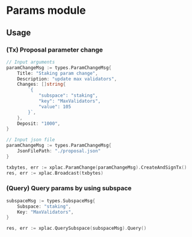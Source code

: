 # Params module
## Usage
### (Tx) Proposal parameter change
```go
// Input arguments
paramChangeMsg := types.ParamChangeMsg{
    Title: "Staking param change",
    Description: "update max validators",
    Changes: []string{
        `{
            "subspace": "staking",
            "key": "MaxValidators",
            "value": 105
        }`,
    },
    Deposit: "1000",
}

// Input json file
paramChangeMsg := types.ParamChangeMsg{
    JsonFilePath: "./proposal.json"
}

txbytes, err := xplac.ParamChange(paramChangeMsg).CreateAndSignTx()
res, err := xplac.Broadcast(txbytes)
```
### (Query) Query params by using subspace
```go
subspaceMsg := types.SubspaceMsg{
    Subspace: "staking",
    Key: "MaxValidators",
}

res, err := xplac.QuerySubspace(subspaceMsg).Query()
```
